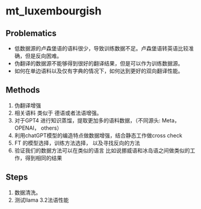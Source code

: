# mt_luxembourgish

## Problematics

- 低数据源的卢森堡语的语料很少，导致训练数据不足。卢森堡语转英语比较准确，但是反向困难。
- 伪翻译的数据源不能够得到很好的翻译结果，但是可以作为训练数据源。
- 如何在单边语料以及仅有字典的情况下，如何达到更好的双向翻译性能。


## Methods

1. 伪翻译增强
2. 相关语料 类似于 德语或者法语增强。
3. 对于GPT4 进行知识蒸馏，提取更加多的语料数据，（不同源头: Meta， OPENAI， others）
4. 利用chatGPT模型的编造特点做数据增强，结合静态工作做cross check
5. FT 的模型选择，训练方法选择， 以及寻找反向的方法
6. 验证我们的数据方法可以在类似的语言 比如说挪威语和冰岛语之间做类似的工作，得到相同的结果

## Steps

1. 数据清洗。
2. 测试llama 3.2法语性能
